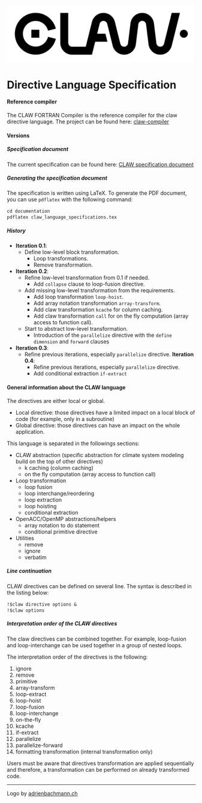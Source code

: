![CLAW Logo](./resources/logo_full_black.png)

# Directive Language Specification

#### Reference compiler
The CLAW FORTRAN Compiler is the reference compiler for the claw directive
language. The project can be found here:
[claw-compiler](https://github.com/claw-project/claw-compiler)

#### Versions
##### Specification document
The current specification can be found here:
[CLAW specification document](./claw_language_specifications.pdf)

##### Generating the specification document
The specification is written using LaTeX. To generate the PDF document, you
can use `pdflatex` with the following command:

```
cd documentation
pdflatex claw_language_specifications.tex
```

##### History
* **Iteration 0.1**:
  * Define low-level block transformation.
    * Loop transformations.
    * Remove transformation.
* **Iteration 0.2**:
  * Refine low-level transformation from 0.1 if needed.
    * Add `collapse` clause to loop-fusion directive.
  * Add missing low-level transformation from the requirements.  
    * Add loop transformation `loop-hoist`.
    * Add array notation transformation `array-transform`.
    * Add claw transformation `kcache` for column caching.
    * Add claw transformation `call` for on the fly computation (array access to
      function call).
  * Start to abstract low-level transformation.
    * Introduction of the `parallelize` directive with the `define dimension`
      and `forward` clauses
* **Iteration 0.3**:      
  * Refine previous iterations, especially `parallelize` directive.
  **Iteration 0.4**:      
    * Refine previous iterations, especially `parallelize` directive.
    * Add conditional extraction `if-extract`

#### General information about the CLAW language
The directives are either local or global.

* Local directive: those directives have a limited impact on a local block of
code (for example, only in a subroutine)
* Global directive: those directives can have an impact on the whole
application.


This language is separated in the followings sections:
* CLAW abstraction
  (specific abstraction for climate system modeling build on the top of other
  directives)
  * k caching (column caching)
  * on the fly computation (array access to function call)
* Loop transformation
  * loop fusion
  * loop interchange/reordering
  * loop extraction
  * loop hoisting
  * conditional extraction
* OpenACC/OpenMP abstractions/helpers
  * array notation to do statement  
  * conditional primitive directive
* Utilities
  * remove
  * ignore
  * verbatim

##### Line continuation
CLAW directives can be defined on several line. The syntax is described in the
listing below:

```Fortran
!$claw directive options &
!$claw options
```


##### Interpretation order of the CLAW directives
The claw directives can be combined together. For example, loop-fusion and
loop-interchange can be used together in a group of nested loops.

The interpretation order of the directives is the following:

1. ignore
2. remove
3. primitive
4. array-transform
5. loop-extract
6. loop-hoist
7. loop-fusion
8. loop-interchange
9. on-the-fly
10. kcache
11. if-extract
11. parallelize
12. parallelize-forward
13. formatting transformation (internal transformation only)

Users must be aware that directives transformation are applied sequentially and
therefore, a transformation can be performed on already transformed code.

---
Logo by [adrienbachmann.ch](http://www.adrienbachmann.ch)
